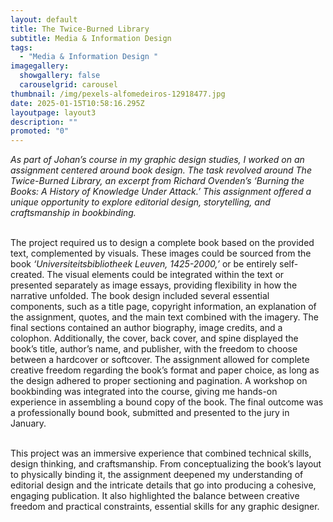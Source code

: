 ```yaml
---
layout: default
title: The Twice-Burned Library
subtitle: Media & Information Design
tags:
  - "Media & Information Design "
imagegallery:
  showgallery: false
  carouselgrid: carousel
thumbnail: /img/pexels-alfomedeiros-12918477.jpg
date: 2025-01-15T10:58:16.295Z
layoutpage: layout3
description: ""
promoted: "0"
---
```

*As part of Johan’s course in my graphic design studies, I worked on an assignment centered around book design. The task revolved around The Twice-Burned Library, an excerpt from Richard Ovenden’s ‘Burning the Books: A History of Knowledge Under Attack.’ This assignment offered a unique opportunity to explore editorial design, storytelling, and craftsmanship in bookbinding.*

\
The project required us to design a complete book based on the provided text, complemented by visuals. These images could be sourced from the book *‘Universiteitsbibliotheek Leuven, 1425-2000,’* or be entirely self-created. The visual elements could be integrated within the text or presented separately as image essays, providing flexibility in how the narrative unfolded. The book design included several essential components, such as a title page, copyright information, an explanation of the assignment, quotes, and the main text combined with the imagery. The final sections contained an author biography, image credits, and a colophon. Additionally, the cover, back cover, and spine displayed the book’s title, author’s name, and publisher, with the freedom to choose between a hardcover or softcover. The assignment allowed for complete creative freedom regarding the book’s format and paper choice, as long as the design adhered to proper sectioning and pagination. A workshop on bookbinding was integrated into the course, giving me hands-on experience in assembling a bound copy of the book. The final outcome was a professionally bound book, submitted and presented to the jury in January.

\
This project was an immersive experience that combined technical skills, design thinking, and craftsmanship. From conceptualizing the book’s layout to physically binding it, the assignment deepened my understanding of editorial design and the intricate details that go into producing a cohesive, engaging publication. It also highlighted the balance between creative freedom and practical constraints, essential skills for any graphic designer.